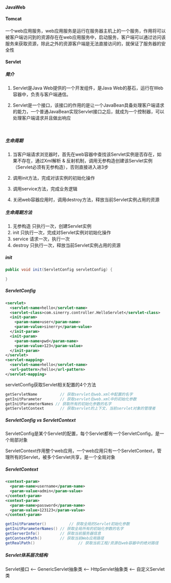 #### JavaWeb



#### Tomcat

一个web应用服务，web应用服务是运行在服务器主机上的一个服务，作用将可以被客户端访问到的资源存在在web应用服务中，启动服务，客户端可以通过访问该服务来获取资源，除此之外的资源客户端是无法直接访问的，就保证了服务器的安全性

#### Servlet

##### 简介

1. Servlet是Java Web提供的一个开发组件，是Java Web的基石，运行在Web容器中，负责与客户端通信。

2. Servlet是一个接口，该接口的作用的是让一个JavaBean具备处理客户端请求的能力，一个普通JavaBean实现Servlet接口之后，就成为一个控制器，可以处理客户端请求并且做出响应

   ​	

##### 生命周期

1. 当客户端请求浏览器时，首先在web容器中查找该Servlet实例是否存在，如果不存在，通过Xml解析 & 反射机制，调用无参构造创建该Servlet实例（Servlet必须有无参构造），否则直接进入进3步

   

2. 调用init方法，完成对该实例的初始化操作

3. 调用service方法，完成业务逻辑

4. 关闭web容器应用时，调用destroy方法，释放当前Servlet实例占用的资源

##### 生命周期方法

1. 无参构造        只执行一次，创建Servlet实例
2. init                   只执行一次，完成对Servlet实例对初始化操作
3. service           请求一次，执行一次
4. destroy          只执行一次，释放当前Servlet实例占用的资源



##### init

```java
public void init(ServletConfig servletConfig) {
	
}
```

##### ServletConfig

```xml
<servlet>
  <servlet-name>hello</servlet-name>
  <servlet-class>com.sinerry.controller.HelloServlet</servlet-class>
  <init-param>
    <param-name>user</param-name>
    <param-value>sinerry</param-value>
  </init-param>
  <init-param>
    <param-name>pwd</param-name>
    <param-value>123</param-value>
  </init-param>
</servlet>
<servlet-mapping>
  <servlet-name>hello</servlet-name>
  <url-pattern>/hello</url-pattern>
</servlet-mapping>
```



servletConfig获取Servlet相关配置的4个方法

```java
getServletName     		// 获取servlet在web.xml中配置的名字
getInitParameter   		// 获取servlet在web.xml中的初始化参数
getInitParameterNames // 获取所有的初始化参数的名字
getServletContext  		// 获取servlet的上下文，当前servlet对象的管理者
```

##### ServletConfig  vs  ServletContext

ServletConfig是某个Servlet的配置，每个Servlet都有一个ServletConfig，是一个局部对象

ServletContext作用整个web应用，一个web应用只有一个ServletContext，管理所有的Servlet，被多个Servlet共享，是一个全局对象

##### ServletContext

```xml
<context-param>
  <param-name>username</param-name>
  <param-value>admin</param-value>
</context-param>
<context-param>
  <param-name>password</param-name>
  <param-value>123123</param-value>
</context-param>
```



```java
getInitParameter()  		// 获取全局的Servlet初始化参数
getInitParameterNames() // 获取全局所有的初始化参数的名字
getServerInfo()         // 获取当前服务器信息
getContextPath()        // 获取当前Web应用路径
getRealPath()  					// 获取当前工程/资源在web容器中的绝对路径
```



##### Servlet体系层次结构

Servlet接口   <——  GenericServlet抽象类  <—— HttpServlet抽象类   <—— 自定义Servlet类













